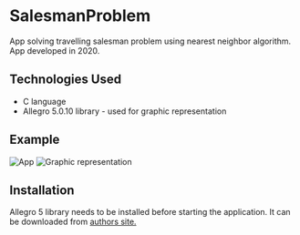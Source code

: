 # SalesmanProblem
App solving travelling salesman problem using nearest neighbor algorithm. App developed in 2020.

## Technologies Used
- C language
- Allegro 5.0.10 library - used for graphic representation 

## Example
![App](./img/ss_app.png)
![Graphic representation](./img/ss_gui.png)

## Installation

Allegro 5 library needs to be installed before starting the application. It can be downloaded from [authors site.](https://liballeg.org/)
